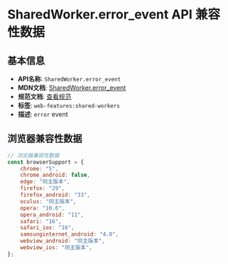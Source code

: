 # SharedWorker.error_event API 兼容性数据

## 基本信息

- **API名称**: `SharedWorker.error_event`
- **MDN文档**: [SharedWorker.error_event](https://developer.mozilla.org/docs/Web/API/SharedWorker/error_event)
- **规范文档**: [查看规范](https://html.spec.whatwg.org/multipage/workers.html#handler-abstractworker-onerror)
- **标签**: `web-features:shared-workers`
- **描述**: `error` event

## 浏览器兼容性数据

```javascript
// 浏览器兼容性数据
const browserSupport = {
    chrome: "5",
    chrome_android: false,
    edge: "同主版本",
    firefox: "29",
    firefox_android: "33",
    oculus: "同主版本",
    opera: "10.6",
    opera_android: "11",
    safari: "16",
    safari_ios: "16",
    samsunginternet_android: "4.0",
    webview_android: "同主版本",
    webview_ios: "同主版本",
};

```

